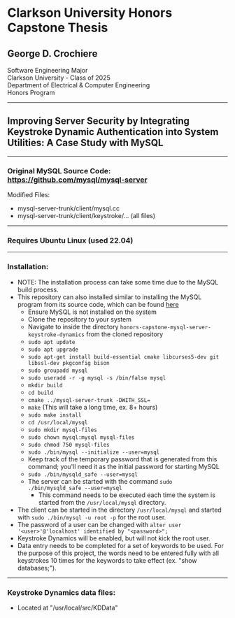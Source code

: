 # Clarkson University Honors Capstone Thesis
## George D. Crochiere
Software Engineering Major<br/>
Clarkson University - Class of 2025<br/>
Department of Electrical & Computer Engineering<br/>
Honors Program<br/>

---

## Improving Server Security by Integrating Keystroke Dynamic Authentication into System Utilities: A Case Study with MySQL

---
### Original MySQL Source Code: https://github.com/mysql/mysql-server
Modified Files:
 - mysql-server-trunk/client/mysql.cc
 - mysql-server-trunk/client/keystroke/... (all files)
---
### Requires Ubuntu Linux (used 22.04)
---

### Installation:
- NOTE: The installation process can take some time due to the MySQL build process.
- This repository can also installed similar to installing the MySQL program from its source code, which can be found [here](https://dev.mysql.com/doc/refman/8.4/en/installing-source-distribution.html)
  - Ensure MySQL is not installed on the system
  - Clone the repository to your system
  - Navigate to inside the directory ```honors-capstone-mysql-server-keystroke-dynamics``` from the cloned repository
  - ```sudo apt update```
  - ```sudo apt upgrade```
  - ```sudo apt-get install build-essential cmake libcurses5-dev git libssl-dev pkgconfig bison```
  - ```sudo groupadd mysql```
  - ```sudo useradd -r -g mysql -s /bin/false mysql```
  - ```mkdir build```
  - ```cd build```
  - ```cmake ../mysql-server-trunk -DWITH_SSL=```
  - ```make``` (This will take a long time, ex. 8+ hours)
  - ```sudo make install```
  - ```cd /usr/local/mysql```
  - ```sudo mkdir mysql-files```
  - ```sudo chown mysql:mysql mysql-files```
  - ```sudo chmod 750 mysql-files```
  - ```sudo ./bin/mysql --initialize --user=mysql```
  - Keep track of the temporary password that is generated from this command; you'll need it as the initial password for starting MySQL
  - ```sudo ./bin/mysqld_safe --user=mysql```
  - The server can be started with the command ```sudo ./bin/mysqld_safe --user=mysql```
    - This command needs to be executed each time the system is started from the ```/usr/local/mysql``` directory.
- The client can be started in the directory ```/usr/local/mysql``` and started with ```sudo ./bin/mysql -u root -p``` for the root user.
- The password of a user can be changed with ```alter user '<user>'@'localhost' identified by "<password>";```
- Keystroke Dynamics will be enabled, but will not kick the root user.
- Data entry needs to be completed for a set of keywords to be used. For the purpose of this project, the words need to be entered fully with all keystrokes 10 times for the keywords to take effect (ex. "show databases;").

---
### Keystroke Dynamics data files:
- Located at "/usr/local/src/KDData"
